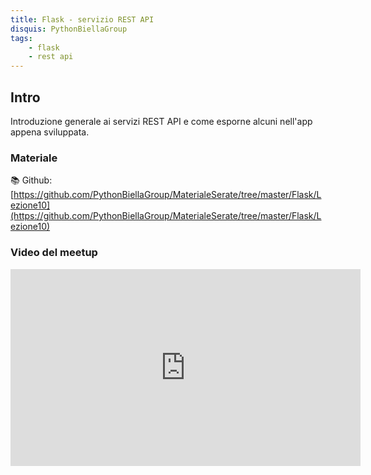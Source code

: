 ```yaml
---
title: Flask - servizio REST API
disquis: PythonBiellaGroup
tags:
    - flask
    - rest api
---
```


## Intro

Introduzione generale ai servizi REST API e come esporne alcuni nell'app appena sviluppata.

### Materiale

📚 Github:
[https://github.com/PythonBiellaGroup/MaterialeSerate/tree/master/Flask/Lezione10](https://github.com/PythonBiellaGroup/MaterialeSerate/tree/master/Flask/Lezione10)

### Video del meetup

<iframe width="560" height="315" src="https://www.youtube.com/embed/RcNbXuHovXs?si=j9kwzBXUgsHqdEVC" title="YouTube video player" frameborder="0" allow="accelerometer; autoplay; clipboard-write; encrypted-media; gyroscope; picture-in-picture; web-share" allowfullscreen></iframe>
